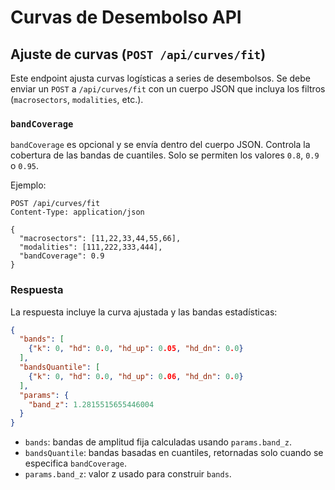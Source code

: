 # Curvas de Desembolso API

## Ajuste de curvas (`POST /api/curves/fit`)

Este endpoint ajusta curvas logísticas a series de desembolsos. Se debe enviar un `POST` a `/api/curves/fit` con un cuerpo JSON que incluya los filtros (`macrosectors`, `modalities`, etc.).

### `bandCoverage`

`bandCoverage` es opcional y se envía dentro del cuerpo JSON. Controla la cobertura de las bandas de cuantiles. Solo se permiten los valores `0.8`, `0.9` o `0.95`.

Ejemplo:

```http
POST /api/curves/fit
Content-Type: application/json

{
  "macrosectors": [11,22,33,44,55,66],
  "modalities": [111,222,333,444],
  "bandCoverage": 0.9
}
```

### Respuesta

La respuesta incluye la curva ajustada y las bandas estadísticas:

```json
{
  "bands": [
    {"k": 0, "hd": 0.0, "hd_up": 0.05, "hd_dn": 0.0}
  ],
  "bandsQuantile": [
    {"k": 0, "hd": 0.0, "hd_up": 0.06, "hd_dn": 0.0}
  ],
  "params": {
    "band_z": 1.2815515655446004
  }
}
```

- `bands`: bandas de amplitud fija calculadas usando `params.band_z`.
- `bandsQuantile`: bandas basadas en cuantiles, retornadas solo cuando se especifica `bandCoverage`.
- `params.band_z`: valor z usado para construir `bands`.

